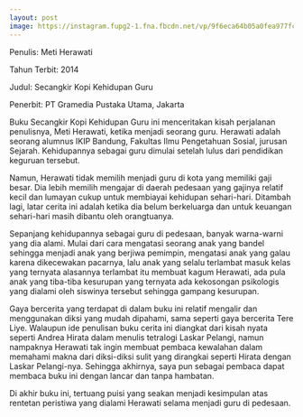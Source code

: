 ```yaml
---
layout: post
image: https://instagram.fupg2-1.fna.fbcdn.net/vp/9f6eca64b05a0fea977fc851df8ffbb7/5CF5D256/t51.2885-15/e35/50770449_408375943064873_7246599513519481314_n.jpg?_nc_ht=instagram.fupg2-1.fna.fbcdn.net&_nc_cat=105
---
```


Penulis: Meti Herawati

Tahun Terbit: 2014

Judul: Secangkir Kopi Kehidupan Guru

Penerbit: PT Gramedia Pustaka Utama, Jakarta


Buku Secangkir Kopi Kehidupan Guru ini menceritakan kisah perjalanan penulisnya, Meti Herawati, ketika menjadi seorang guru. Herawati adalah seorang alumnus IKIP Bandung, Fakultas Ilmu Pengetahuan Sosial, jurusan Sejarah. Kehidupannya sebagai guru dimulai setelah lulus dari pendidikan keguruan tersebut.

Namun, Herawati tidak memilih menjadi guru di kota yang memiliki gaji besar. Dia lebih memilih mengajar di daerah pedesaan yang gajinya relatif kecil dan lumayan cukup untuk membiayai kehidupan sehari-hari. Ditambah lagi, latar cerita ini adalah ketika dia belum berkeluarga dan untuk keuangan sehari-hari masih dibantu oleh orangtuanya.

Sepanjang kehidupannya sebagai guru di pedesaan, banyak warna-warni yang dia alami. Mulai dari cara mengatasi seorang anak yang bandel sehingga menjadi anak yang berjiwa pemimpin, mengatasi anak yang galau karena dikecewakan pacarnya, lalu anak yang selalu terlambat masuk kelas yang ternyata alasannya terlambat itu membuat kagum Herawati, ada pula anak yang tiba-tiba kesurupan yang ternyata ada kekosongan psikologis yang dialami oleh siswinya tersebut sehingga gampang kesurupan.

Gaya bercerita yang terdapat di dalam buku ini relatif mengalir dan menggunakan diksi yang mudah dipahami, sama seperti gaya bercerita Tere Liye. Walaupun ide penulisan buku cerita ini diangkat dari kisah nyata seperti Andrea Hirata dalam menulis tetralogi Laskar Pelangi, namun nampaknya Herawati tak ingin membuat pembaca kewalahan dalam memahami makna dari diksi-diksi sulit yang dirangkai seperti Hirata dengan Laskar Pelangi-nya. Sehingga akhirnya, saya pun sebagai pembaca dapat membaca buku ini dengan lancar dan tanpa hambatan.

Di akhir buku ini, tertuang puisi yang seakan menjadi kesimpulan atas rentetan peristiwa yang dialami Herawati selama menjadi guru di pedesaan.
